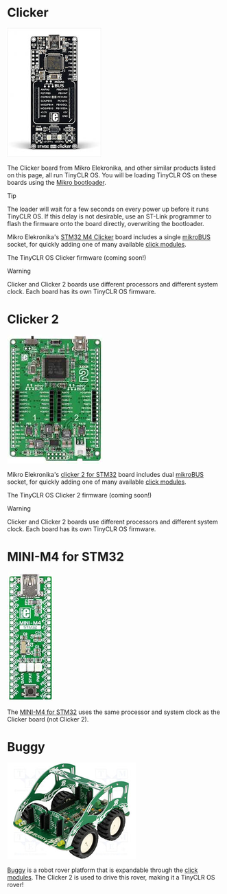 # Clicker
![Clicker](images/clicker.jpg) 

The Clicker board from Mikro Elekronika, and other similar products listed on this page, all run TinyCLR OS. You will be loading TinyCLR OS on these boards using the [Mikro bootloader](../../hardware/loaders/mikro_bootloader.md). 

> [!Tip]
> The loader will wait for a few seconds on every power up before it runs TinyCLR OS. If this delay is not desirable, use an ST-Link programmer to flash the firmware onto the board directly, overwriting the bootloader.

Mikro Elekronika's [STM32 M4 Clicker](https://shop.mikroe.com/clicker-stm32f4) board includes a single [mikroBUS](https://www.mikroe.com/mikrobus/) socket, for quickly adding one of many available [click modules](../accessories/mikroe_arduino_uno_click_shield.md).

The TinyCLR OS Clicker firmware
(coming soon!)

> [!Warning]
> Clicker and Clicker 2 boards use different processors and different system clock. Each board has its own TinyCLR OS firmware.

# Clicker 2
![Clicker](images/clicker2.jpg) 

Mikro Elekronika's [clicker 2 for STM32](https://shop.mikroe.com/clicker-2-stm32f4) board includes dual [mikroBUS](https://www.mikroe.com/mikrobus/) socket, for quickly adding one of many available [click modules](../accessories/mikroe_arduino_uno_click_shield.md).

The TinyCLR OS Clicker 2 firmware
(coming soon!)

> [!Warning]
> Clicker and Clicker 2 boards use different processors and different system clock. Each board has its own TinyCLR OS firmware.

# MINI-M4 for STM32
![Clicker](images/miniM4STM32.jpg) 

The [MINI-M4 for STM32](https://shop.mikroe.com/mini-stm32f4) uses the same processor and system clock as the Clicker board (not Clicker 2).

# Buggy
![Clicker](images/buggy.jpg) 

[Buggy](https://shop.mikroe.com/buggy) is a robot rover platform that is expandable through the [click modules](../accessories/mikroe_arduino_uno_click_shield.md). The Clicker 2 is used to drive this rover, making it a TinyCLR OS rover!

